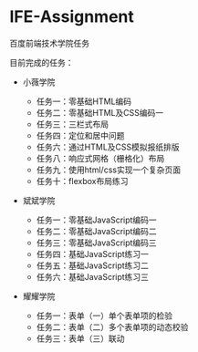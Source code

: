 # IFE-Assignment   
百度前端技术学院任务
   
目前完成的任务：  

- 小薇学院
	- 任务一：零基础HTML编码
	- 任务二：零基础HTML及CSS编码一
	- 任务三：三栏式布局
	- 任务四：定位和居中问题
	- 任务六：通过HTML及CSS模拟报纸排版
	- 任务八：响应式网格（栅格化）布局
	- 任务九：使用html/css实现一个复杂页面
	- 任务十：flexbox布局练习

- 斌斌学院
	- 任务一：零基础JavaScript编码一
	- 任务二：零基础JavaScript编码二
	- 任务三：零基础JavaScript编码三
	- 任务四：基础JavaScript练习一
	- 任务五：基础JavaScript练习二
	- 任务六：基础JavaScript练习三

- 耀耀学院
	- 任务一：表单（一）单个表单项的检验
	- 任务二：表单（二）多个表单项的动态校验
	- 任务三：表单（三）联动
